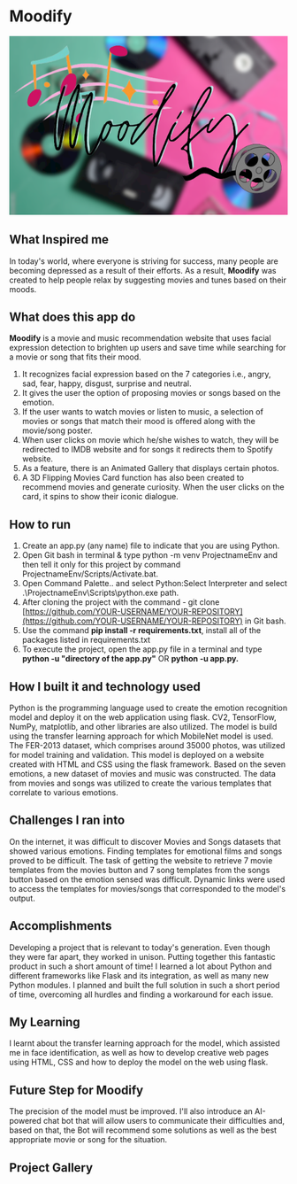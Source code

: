 # Moodify

![1653490895007.png](image/README/1653490895007.png)

## What Inspired me

In today's world, where everyone is striving for success, many people are becoming depressed as a result of their efforts. As a result, **Moodify** was created to help people relax by suggesting movies and tunes based on their moods.

## What does this app do

**Moodify** is a movie and music recommendation website that uses facial expression detection to brighten up users and save time while searching for a movie or song that fits their mood.

1. It recognizes facial expression based on the 7 categories i.e., angry, sad, fear, happy, disgust, surprise and neutral.
2. It gives the user the option of proposing movies or songs based on the emotion.
3. If the user wants to watch movies or listen to music, a selection of movies or songs that match their mood is offered along with the movie/song poster.
4. When user clicks on movie which he/she wishes to watch, they will be redirected to IMDB website and for songs it redirects them to Spotify website.
5. As a feature, there is an Animated Gallery that displays certain photos.
6. A 3D Flipping Movies Card function has also been created to recommend movies and generate curiosity. When the user clicks on the card, it spins to show their iconic dialogue.

## How to run

1. Create an app.py (any name) file to indicate that you are using Python.
2. Open Git bash in terminal & type python -m venv ProjectnameEnv and then tell it only for this project by command ProjectnameEnv/Scripts/Activate.bat.
3. Open Command Palette.. and select Python:Select Interpreter and select .\ProjectnameEnv\Scripts\python.exe path.
4. After cloning the project with the command - git clone [https://github.com/YOUR-USERNAME/YOUR-REPOSITORY](https://github.com/YOUR-USERNAME/YOUR-REPOSITORY) in Git bash.
5. Use the command **pip install -r requirements.txt**, install all of the packages listed in requirements.txt
6. To execute the project, open the app.py file in a terminal and type **python -u "directory of the app.py"** OR **python -u app.py.**

## How I built it and technology used

Python is the programming language used to create the emotion recognition model and deploy it on the web application using flask. CV2, TensorFlow, NumPy, matplotlib, and other libraries are also utilized. The model is build using the transfer learning approach for which MobileNet model is used. The FER-2013 dataset, which comprises around 35000 photos, was utilized for model training and validation. This model is deployed on a website created with HTML and CSS using the flask framework. Based on the seven emotions, a new dataset of movies and music was constructed. The data from movies and songs was utilized to create the various templates that correlate to various emotions.

## Challenges I ran into

On the internet, it was difficult to discover Movies and Songs datasets that showed various emotions. Finding templates for emotional films and songs proved to be difficult. The task of getting the website to retrieve 7 movie templates from the movies button and 7 song templates from the songs button based on the emotion sensed was difficult. Dynamic links were used to access the templates for movies/songs that corresponded to the model's output.

## Accomplishments

Developing a project that is relevant to today's generation. Even though they were far apart, they worked in unison. Putting together this fantastic product in such a short amount of time! I learned a lot about Python and different frameworks like Flask and its integration, as well as many new Python modules. I planned and built the full solution in such a short period of time, overcoming all hurdles and finding a workaround for each issue.

## My Learning

I learnt about the transfer learning approach for the model, which assisted me in face identification, as well as how to develop creative web pages using HTML, CSS and how to deploy the model on the web using flask.

## Future Step for **Moodify**

The precision of the model must be improved. I'll also introduce an AI-powered chat bot that will allow users to communicate their difficulties and, based on that, the Bot will recommend some solutions as well as the best appropriate movie or song for the situation.

## Project Gallery
